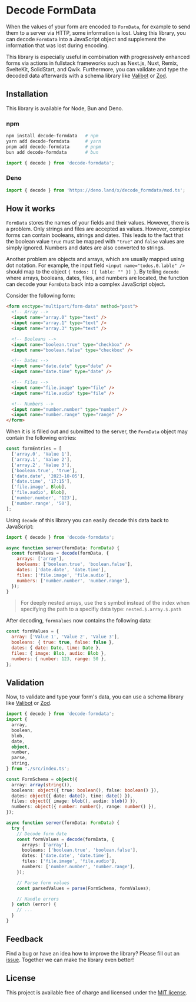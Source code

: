 # Decode FormData

When the values of your form are encoded to `FormData`, for example to send them to a server via HTTP, some information is lost. Using this library, you can decode `FormData` into a JavaScript object and supplement the information that was lost during encoding.

This library is especially useful in combination with progressively enhanced forms via actions in fullstack frameworks such as Next.js, Nuxt, Remix, SvelteKit, SolidStart, and Qwik. Furthermore, you can validate and type the decoded data afterwards with a schema library like [Valibot](https://valibot.dev/) or [Zod](https://zod.dev/).

## Installation

This library is available for Node, Bun and Deno.

### npm

```bash
npm install decode-formdata   # npm
yarn add decode-formdata      # yarn
pnpm add decode-formdata      # pnpm
bun add decode-formdata       # bun
```

```js
import { decode } from 'decode-formdata';
```

### Deno

```ts
import { decode } from 'https://deno.land/x/decode_formdata/mod.ts';
```

## How it works

`FormData` stores the names of your fields and their values. However, there is a problem. Only strings and files are accepted as values. However, complex forms can contain booleans, strings and dates. This leads to the fact that the boolean value `true` must be mapped with `"true"` and `false` values are simply ignored. Numbers and dates are also converted to strings.

Another problem are objects and arrays, which are usually mapped using dot notation. For example, the input field `<input name="todos.0.lable" />` should map to the object `{ todos: [{ lable: "" }] }`. By telling `decode` where arrays, booleans, dates, files, and numbers are located, the function can decode your `FormData` back into a complex JavaScript object.

Consider the following form:

```html
<form enctype="multipart/form-data" method="post">
  <!-- Array -->
  <input name="array.0" type="text" />
  <input name="array.1" type="text" />
  <input name="array.3" type="text" />

  <!-- Booleans -->
  <input name="boolean.true" type="checkbox" />
  <input name="boolean.false" type="checkbox" />

  <!-- Dates -->
  <input name="date.date" type="date" />
  <input name="date.time" type="date" />

  <!-- Files -->
  <input name="file.image" type="file" />
  <input name="file.audio" type="file" />

  <!-- Numbers -->
  <input name="number.number" type="number" />
  <input name="number.range" type="range" />
</form>
```

When it is is filled out and submitted to the server, the `FormData` object may contain the following entries:

```js
const formEntries = [
  ['array.0', 'Value 1'],
  ['array.1', 'Value 2'],
  ['array.2', 'Value 3'],
  ['boolean.true', 'true'],
  ['date.date', '2023-10-05'],
  ['date.time', '17:15'],
  ['file.image', Blob],
  ['file.audio', Blob],
  ['number.number', '123'],
  ['number.range', '50'],
];
```

Using `decode` of this library you can easily decode this data back to JavaScript:

```js
import { decode } from 'decode-formdata';

async function server(formData: FormData) {
  const formValues = decode(formData, {
    arrays: ['array'],
    booleans: ['boolean.true', 'boolean.false'],
    dates: ['date.date', 'date.time'],
    files: ['file.image', 'file.audio'],
    numbers: ['number.number', 'number.range'],
  });
}
```

> For deeply nested arrays, use the `$` symbol instead of the index when specifying the path to a specifiy data type: `nested.$.array.$.path`

After decoding, `formValues` now contains the following data:

```js
const formValues = {
  array: ['Value 1', 'Value 2', 'Value 3'],
  booleans: { true: true, false: false },
  dates: { date: Date, time: Date },
  files: { image: Blob, audio: Blob },
  numbers: { number: 123, range: 50 },
};
```

## Validation

Now, to validate and type your form's data, you can use a schema library like [Valibot](https://valibot.dev/) or [Zod](https://zod.dev/).

```ts
import { decode } from 'decode-formdata';
import {
  array,
  boolean,
  blob,
  date,
  object,
  number,
  parse,
  string,
} from './src/index.ts';

const FormSchema = object({
  array: array(string()),
  booleans: object({ true: boolean(), false: boolean() }),
  dates: object({ date: date(), time: date() }),
  files: object({ image: blob(), audio: blob() }),
  numbers: object({ number: number(), range: number() }),
});

async function server(formData: FormData) {
  try {
    // Decode form date
    const formValues = decode(formData, {
      arrays: ['array'],
      booleans: ['boolean.true', 'boolean.false'],
      dates: ['date.date', 'date.time'],
      files: ['file.image', 'file.audio'],
      numbers: ['number.number', 'number.range'],
    });

    // Parse form values
    const parsedValues = parse(FormSchema, formValues);

    // Handle errors
  } catch (error) {
    // ...
  }
}
```

## Feedback

Find a bug or have an idea how to improve the library? Please fill out an [issue](https://github.com/fabian-hiller/decode-formdata/issues/new). Together we can make the library even better!

## License

This project is available free of charge and licensed under the [MIT license](https://github.com/fabian-hiller/decode-formdata/blob/main/LICENSE.md).
